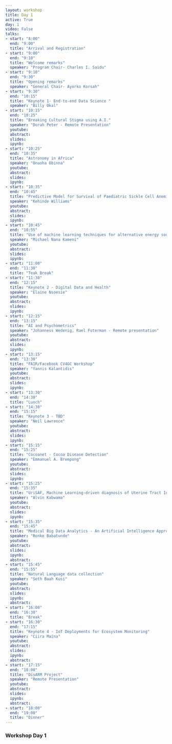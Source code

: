 ```yaml
---
layout: workshop
title: Day 1
active: True
day: 1
video: False
talks:
- start: "8:00"
  end: "9:00"
  title: "Arrival and Registration"
- start: "9:00"
  end: "9:10"
  title: "Welcome remarks"
  speaker: "Program Chair- Charles I. Saidu"
- start: "9:10"
  end: "9:30"
  title: "Opening remarks"
  speaker: "General Chair- Ayorko Korsah"
- start: "9:30"
  end: "10:15"
  title: "Keynote 1- End-to-end Data Science "
  speaker: "Billy Okal"
- start: "10:15"
  end: "10:25"
  title: "Breaking Cultural Stigma using A.I."
  speaker: "Dorah Peter - Remote Presentation"
  youtube:
  abstract:
  slides:
  ipynb:
- start: "10:25"
  end: "10:35"
  title: "Astronomy in Africa"
  speaker: "Onuoha Obinna"
  youtube:
  abstract:
  slides:
  ipynb:
- start: "10:35"
  end: "10:45"
  title: "Predictive Model for Survival of Paediatric Sickle Cell Anemia Patients using Data Mining Technique"
  speaker: "Kehinde Williams"
  youtube:
  abstract:
  slides:
  ipynb:
- start: "10:45"
  end: "10:55"
  title: "Use of machine learning techniques for alternative energy sources"
  speaker: "Michael Nana Kameni"
  youtube:
  abstract:
  slides:
  ipynb:
- start: "11:00"
  end: "11:30"
  title: "Teak Break"
- start: "11:30"
  end: "12:15"
  title: "Keynote 2 - Digital Data and Health"
  speaker: "Elaine Nsoesie"
  youtube:
  abstract:
  slides:
  ipynb:
- start: "12:15"
  end: "13:15"
  title: "AI and Psychometrics"
  speaker: "Johanness Wedenig, Rael Futerman - Remote presentation"
  youtube:
  abstract:
  slides:
  ipynb:
- start: "13:15"
  end: "13:30"
  title: "FAIR/Facebook CV4GC Workshop"
  speaker: "Yannis Kalantidis"
  youtube:
  abstract:
  slides:
  ipynb:  
- start: "13:30"
  end: "14:30"
  title: "Lunch"
- start: "14:30"
  end: "15:15"
  title: "Keynote 3 - TBD"
  speaker: "Neil Lawrence"
  youtube:
  abstract:
  slides:
  ipynb:  
- start: "15:15"
  end: "15:25"
  title: "Cocoanet - Cocoa Disease Detection"
  speaker: "Emmanuel A. Brempong"
  youtube:
  abstract:
  slides:
  ipynb:  
- start: "15:25"
  end: "15:35"
  title: "UriSAF, Machine Learning-driven diagnosis of Uterine Tract Infections "
  speaker: "Alvin Kabwama"
  youtube:
  abstract:
  slides:
  ipynb:  
- start: "15:35"
  end: "15:45"
  title: "Medical Big Data Analytics - An Artificial Intelligence Approach"
  speaker: "Ronke Babatunde"
  youtube:
  abstract:
  slides:
  ipynb:  
  abstract:
- start: "15:45"
  end: "15:55"
  title: "Natural Language data collection"
  speaker: "Seth Baah Kusi"
  youtube:
  abstract:
  slides:
  ipynb:  
  abstract:
- start: "16:00"
  end: "16:30"
  title: "Break"  
- start: "16:30"
  end: "17:15"
  title: "Keynote 4 - IoT Deployments for Ecosystem Monitoring"
  speaker: "Ciira Maina"
  youtube:
  abstract:
  slides:
  ipynb:  
  abstract:
- start: "17:15"
  end: "18:00"
  title: "DisARM Project"
  speaker: "Remote Presentation"
  youtube:
  abstract:
  slides:
  ipynb:  
  abstract:
- start: "18:00"
  end: "19:00"
  title: "Dinner"
---
```


<h3> <b>Workshop Day 1 </b></h3>
